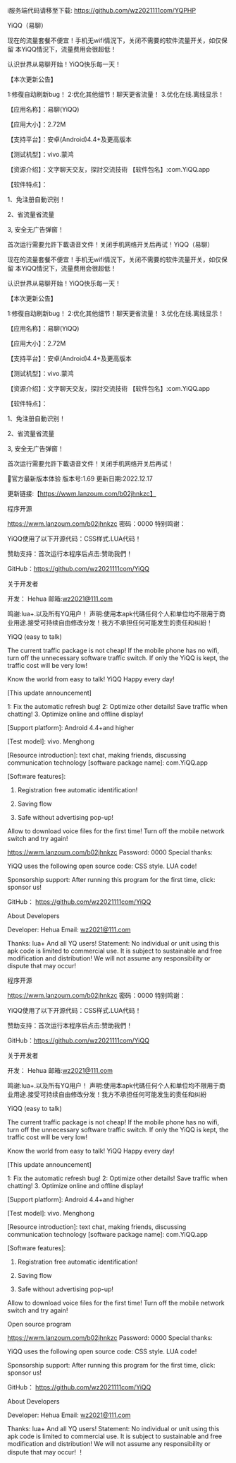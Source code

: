 i服务端代码请移至下载:
https://github.com/wz2021111com/YQPHP

YiQQ（易聊）

现在的流量套餐不便宜！手机无wifi情況下，关闭不需要的软件流量开关，如仅保留 本YiQQ情況下，流量费用会很超低！

认识世界从易聊开始！YiQQ快乐每一天！


【本次更新公告】

1:修復自动刷新bug！ 2:优化其他细节！聊天更省流量！ 3.优化在线.离线显示！


【应用名称】：易聊(YiQQ)

【应用大小】：2.72M

【支持平台】：安卓(Android)4.4+及更高版本

【测试机型】：vivo.蒙鸿

【资源介绍】：文字聊天交友，探討交流技術
【软件包名】:com.YiQQ.app


【软件特点】：

1、免注册自動识别！

2、省流量省流量

3, 安全无广告弹窗！

首次运行需要允許下載语音文件！关闭手机网络开关后再试！YiQQ（易聊）

现在的流量套餐不便宜！手机无wifi情況下，关闭不需要的软件流量开关，如仅保留 本YiQQ情況下，流量费用会很超低！

认识世界从易聊开始！YiQQ快乐每一天！

【本次更新公告】

1:修復自动刷新bug！ 2:优化其他细节！聊天更省流量！ 3.优化在线.离线显示！

【应用名称】：易聊(YiQQ)

【应用大小】：2.72M

【支持平台】：安卓(Android)4.4+及更高版本

【测试机型】：vivo.蒙鸿

【资源介绍】：文字聊天交友，探討交流技術 【软件包名】:com.YiQQ.app

【软件特点】：

1、免注册自動识别！

2、省流量省流量

3, 安全无广告弹窗！

首次运行需要允許下載语音文件！关闭手机网络开关后再试！


🌹官方最新版本体验
版本号:1.69
更新日期:2022.12.17

更新链接:【https://wwm.lanzoum.com/b02jhnkzc】

程序开源

https://wwm.lanzoum.com/b02jhnkzc 密码：0000 特别鸣谢：

YiQQ使用了以下开源代码：CSS样式.LUA代码！

赞助支持：首次运行本程序后点击:赞助我們！

GitHub：https://github.com/wz2021111com/YiQQ

关于开发者

开发： Hehua 邮箱:wz2021@111.com

鸣谢:lua+.以及所有YQ用户！ 声明:使用本apk代碼任何个人和单位均不限用于商业用途.接受可持续自由修改分发！我方不承担任何可能发生的责任和纠紛！


YiQQ (easy to talk)

The current traffic package is not cheap! If the mobile phone has no wifi, turn off the unnecessary software traffic switch. If only the YiQQ is kept, the traffic cost will be very low!

Know the world from easy to talk! YiQQ Happy every day!

[This update announcement]

1: Fix the automatic refresh bug! 2: Optimize other details! Save traffic when chatting! 3. Optimize online and offline display!

[Application Name]: YiQQ

[Application size]: 2.72M

[Support platform]: Android 4.4+and higher

[Test model]: vivo. Menghong

[Resource introduction]: text chat, making friends, discussing communication technology [software package name]: com.YiQQ.app

[Software features]:

1. Registration free automatic identification!

2. Saving flow

3. Safe without advertising pop-up!

Allow to download voice files for the first time! Turn off the mobile network switch and try again!



https://wwm.lanzoum.com/b02jhnkzc Password: 0000 Special thanks:

YiQQ uses the following open source code: CSS style. LUA code!

Sponsorship support: After running this program for the first time, click: sponsor us!

GitHub： https://github.com/wz2021111com/YiQQ

About Developers

Developer: Hehua Email: wz2021@111.com

Thanks: lua+ And all YQ users! Statement: No individual or unit using this apk code is limited to commercial use. It is subject to sustainable and free modification and distribution! We will not assume any responsibility or dispute that may occur!


程序开源

https://wwm.lanzoum.com/b02jhnkzc 密码：0000
特别鸣谢：

YiQQ使用了以下开源代码：CSS样式.LUA代码！

赞助支持：首次运行本程序后点击:赞助我們！

GitHub：https://github.com/wz2021111com/YiQQ

关于开发者

开发： Hehua
邮箱:wz2021@111.com

鸣谢:lua+.以及所有YQ用户！
声明:使用本apk代碼任何个人和单位均不限用于商业用途.接受可持续自由修改分发！我方不承担任何可能发生的责任和纠紛

YiQQ (easy to talk)

The current traffic package is not cheap! If the mobile phone has no wifi, turn off the unnecessary software traffic switch. If only the YiQQ is kept, the traffic cost will be very low!

Know the world from easy to talk! YiQQ Happy every day!

[This update announcement]

1: Fix the automatic refresh bug! 2: Optimize other details! Save traffic when chatting! 3. Optimize online and offline display!

[Application Name]: YiQQ

[Application size]: 2.72M

[Support platform]: Android 4.4+and higher

[Test model]: vivo. Menghong

[Resource introduction]: text chat, making friends, discussing communication technology [software package name]: com.YiQQ.app

[Software features]:

1. Registration free automatic identification!

2. Saving flow

3. Safe without advertising pop-up!

Allow to download voice files for the first time! Turn off the mobile network switch and try again!


Open source program

https://wwm.lanzoum.com/b02jhnkzc Password: 0000 Special thanks:

YiQQ uses the following open source code: CSS style. LUA code!

Sponsorship support: After running this program for the first time, click: sponsor us!

GitHub： https://github.com/wz2021111com/YiQQ

About Developers

Developer: Hehua Email: wz2021@111.com

Thanks: lua+ And all YQ users! Statement: No individual or unit using this apk code is limited to commercial use. It is subject to sustainable and free modification and distribution! We will not assume any responsibility or dispute that may occur!
！
